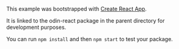 This example was bootstrapped with [Create React App](https://github.com/facebook/create-react-app).

It is linked to the odin-react package in the parent directory for development purposes.

You can run `npm install` and then `npm start` to test your package.
